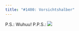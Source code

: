 ```yaml
---
title: "#1400: Vorsichtshalber"
---
```


P.S.:
Wuhuu!
P.P.S.:
<a href="http://www.fonflatter.de/bilder/ausstellung4/ausstellung_berlin.png"><img src="http://www.fonflatter.de/bilder/ausstellung4/ausstellung_berlin_s.png"></a>
